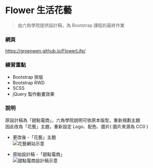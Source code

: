 # Flower 生活花藝
>由六角學院提供設計稿，為 Bootstrap 課程的最終作業  

### 網頁
https://groenwen.github.io/FlowerLife/

### 練習重點
* Bootstrap 排版
* Bootstrap RWD
* SCSS
* jQuery 製作動畫效果

### 說明  
原設計稿為「甜點電商」，六角學院說明可依原本版型，重新規劃主題  
因此改為「花藝」主題，重新設定 Logo、配色、圖片( 圖片來源為 CC0 )

* 更改後 -「花藝」主題  
![花藝網站示意](https://groenwen.github.io/FlowerLife/images/README_image2.png)

* 原始設計稿 -「甜點電商」  
![甜點電商設計稿示意](https://groenwen.github.io/FlowerLife/images/README_image1.png)
